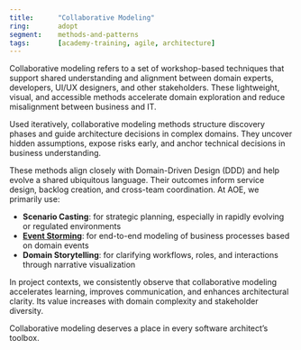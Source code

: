 ```yaml
---
title:      "Collaborative Modeling"
ring:       adopt
segment:    methods-and-patterns
tags:       [academy-training, agile, architecture]
---
```


Collaborative modeling refers to a set of workshop-based techniques that support shared understanding and alignment between domain experts, developers, UI/UX designers, and other stakeholders. These lightweight, visual, and accessible methods accelerate domain exploration and reduce misalignment between business and IT.

Used iteratively, collaborative modeling methods structure discovery phases and guide architecture decisions in complex domains. They uncover hidden assumptions, expose risks early, and anchor technical decisions in business understanding.

These methods align closely with Domain-Driven Design (DDD) and help evolve a shared ubiquitous language. Their outcomes inform service design, backlog creation, and cross-team coordination. At AOE, we primarily use:

- **Scenario Casting**: for strategic planning, especially in rapidly evolving or regulated environments
- **[Event Storming](/methods-and-patterns/event-storming/)**: for end-to-end modeling of business processes based on domain events
- **Domain Storytelling**: for clarifying workflows, roles, and interactions through narrative visualization

In project contexts, we consistently observe that collaborative modeling accelerates learning, improves communication, and enhances architectural clarity. Its value increases with domain complexity and stakeholder diversity.

Collaborative modeling deserves a place in every software architect’s toolbox.
